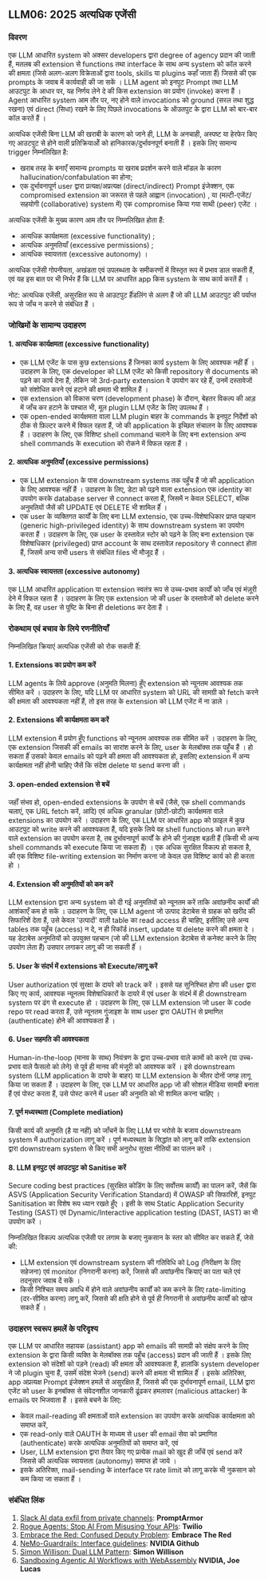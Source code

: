 ## LLM06: 2025 अत्यधिक एजेंसी

### विवरण

एक LLM आधारित system को अक्सर developers द्वारा degree of agency प्रदान की जाती हैं, मतलब की extension से functions तथा interface के  साथ अन्य system को कॉल करने की क्षमता (जिसे अलग-अलग विक्रेताओं द्वारा tools, skills या plugins कहाँ जाता हैंं) जिससे की एक prompts के  जवाब में कार्यवाही की जा सकें  । LLM agent को इनपुट Prompt तथा LLM आउटपुट के  आधार पर, यह निर्णय लेने दे की किस extension का प्रयोग (invoke) करना हैं । Agent आधारित system आम तौर पर, नए होने वाले invocations को ground (सरल तथा शुद्ध रखना) एवं direct (सिधा) रखने के  लिए पिछले invocations के  ऑउतपुट के  द्वारा LLM को बार-बार कॉल करतें हैं ।

अत्यधिक एजेंसी बिना LLM की खराबी के  कारण को जाने ही, LLM के  अनचाही, अस्पष्ट या हेरफेर किए गए आउटपुट से होने वाली प्रतिक्रियाओें को हानिकारक/दुर्भावनपूर्ण बनाती हैं । इसके  लिए सामान्य trigger निम्नलिखित है:

* खराब तरह के  बनाएँ सामान्य prompts या खराब प्रदर्शन करने वाले मॉडल के  कारण hallucination/confabulation का होना;
* एक दुर्भावनापूर्ण user द्वारा प्रत्यक्ष/अप्रत्यक्ष (direct/indirect) Prompt इंजेक्शन, एक compromised extension का जरूरत से पहले आह्वान (invocation) , या (मल्टी-एजेंट/सहयोगी (collaborative) system में) एक compromise किया गया साथी (peer) एजेंट ।

अत्यधिक एजेंसी के  मुख्य कारण आम तौर पर निम्नलिखित होता हैं:

* अत्यधिक कार्यक्षमता (excessive functionality) ;
* अत्यधिक अनुमतियाँ (excessive permissions) ;
* अत्यधिक स्वायत्तता (excessive autonomy) ।

अत्यधिक एजेंसी गोपनीयता, अखंडता एवं उपलब्धता के  समीकरणों में विस्तृत रूप में प्रभाव डाल सकती हैं, एवं यह इस बात पर भी निर्भर हैं कि LLM पर आधारित app किस system के  साथ कार्य करतें हैं ।

नोट: अत्यधिक एजेंसी, असुरक्षित रूप से आउटपुट हैंंडलिंग से अलग हैं जो की LLM आउटपुट की पर्याप्त रूप से जाँच न करने से संबंधित हैं ।

### जोखिमों के सामान्य उदाहरण

#### 1. अत्यधिक कार्यक्षमता (excessive functionality)

* एक LLM एजेंट के  पास कुछ extensions हैं जिनका कार्य system के  लिए आवश्यक नहीं हैंं । उदाहरण के  लिए, एक developer को LLM एजेंट को किसी repository से documents को पढ़ने का कार्य देना हैं, लेकिन जो 3rd-party extension वे उपयोग कर रहे हैंं, उनमें दस्तावेजों को संशोधित करने एवं हटाने की क्षमता भी शामिल हैं ।
* एक extension को विकास चरण (development phase) के  दौरान, बेहतर विकल्प की आड़ में जाँच कर हटाने के  पश्चात भी, मूल plugin LLM एजेंट के  लिए उपलब्ध हैं ।
* एक open-ended कार्यक्षमता वाला LLM plugin बाहर के  commands के  इनपुट निर्देशों को ठीक से फ़िल्टर करने में विफल रहता हैं, जो की  application के  इच्छित संचालन के  लिए आवश्यक हैं । उदाहरण के  लिए, एक विशिष्ट shell command चलाने के  लिए बना extension अन्य shell commands के  execution को रोकने में विफल रहता हैं ।

#### 2. अत्यधिक अनुमतियाँ (excessive permissions)

* एक LLM extension के  पास downstream systems तक पहुँच हैं जो की application के  लिए आवश्यक नहीं हैं । उदाहरण के  लिए, डेटा को पढ़ने वाला extension एक identity का उपयोग करके  database server से connect करता हैं, जिसमें न केवल SELECT, बल्कि अनुमतियों जैसें की UPDATE एवं DELETE भी शामिल हैंं ।
* एक user के  व्यक्तिगत कार्यों के  लिए बना LLM extensio, एक उच्च-विशेषाधिकार प्राप्त पहचान (generic high-privileged identity) के  साथ downstream system का उपयोग करता हैं । उदाहरण के  लिए, एक user के  दस्तावेज़ स्टोर को पढ़ने के  लिए बना extension एक विशेषाधिकार (privileged) प्राप्त account के  साथ दस्तावेज़ repository से connect होता हैं, जिसमें अन्य सभी users से संबंधित files भी मौजूद हैं ।

#### 3. अत्यधिक स्वायत्तता (excessive autonomy)

  एक LLM आधारित application या extension स्वतंत्र रूप से उच्च-प्रभाव कार्यों को जाँच एवं मंज़ूरी देने में विफल रहता हैं । उदाहरण के  लिए एक extension जो की user के  दस्तावेजों को delete करने के  लिए हैं, वह user से पुष्टि के  बिना ही deletions कर देता हैं ।

### रोकथाम एवं बचाव के लिये रणनीतियाँ

निम्नलिखित क्रियाएं अत्यधिक एजेंसी को रोक सकती हैंं:

#### 1. Extensions का प्रयोग कम करें

  LLM  agents के  लिये approve (अनुमति मिलना) हुँए extension को न्यूनतम आवश्यक तक सीमित करें । उदाहरण के  लिए, यदि LLM पर आधारित system को URL की सामग्री को fetch करने की क्षमता की आवश्यकता नहीं हैं, तो इस तरह के  extension को LLM एजेंट में ना डाले ।

#### 2. Extensions की कार्यक्षमता कम करें

  LLM extension में प्रयोग हुँए functions को न्यूनतम आवश्यक तक सीमित करें । उदाहरण के  लिए, एक extension जिसकी की emails का सारांश करने के  लिए, user के  मेलबॉक्स तक पहुँंच हैं । हो सकता हैंं उसको केवल emails को पढ़ने की क्षमता की आवश्यकता हो, इसलिए extension में अन्य कार्यक्षमता नहीं होनी चाहिए जैसें कि संदेश delete या send करना की ।

#### 3. open-ended extension से बचें

  जहाँं संभव हो, open-ended extensions के  उपयोग से बचें (जैसे, एक shell commands चलाएं, एक URL fetch करें, आदि) एवं अधिक granular (छोटी-छोटी) कार्यक्षमता वाले extensions का उपयोग करें । उदाहरण के  लिए, एक LLM पर आधारित app को फ़ाइल में कुछ आउटपुट को write करने की आवश्यकता हैं, यदि इसके  लिये वह shell functions को run करने वाले extension का उपयोग करता है, तब दुर्भावनापूर्ण कार्यों के  होने की गुंजाइश बड़ती हैं (किसी भी अन्य shell commands को execute किया जा सकता हैं) । एक अधिक सुरक्षित विकल्प हो सकता है, की एक विशिष्ट file-writing extension का निर्माण करना जो केवल उस विशिष्ट कार्य को ही करता हो ।

#### 4. Extension की अनुमतियों को कम करें

  LLM extension द्वारा अन्य system को दी गई अनुमतियों को न्यूनतम करें ताकि अवांछनीय कार्यों की आशंकाएँ कम हो सकें  । उदाहरण के  लिए, एक LLM agent जो उत्पाद डेटाबेस से ग्राहक को खरीद की सिफारिशें देता हैं, उसे केवल 'उत्पादों' वाली table का read access ही चाहिए, इसीलिए उसे अन्य tables तक पहूँच (access) न दे, न ही रिकॉर्ड insert, update या delete करने की क्षमता दे । यह डेटाबेस अनुमतियों को उपयुक्त पहचान (जो की LLM extension डेटाबेस से कनेक्ट करने के  लिए उपयोग लेता हैं) उसपार लगाकर लागू की जा सकती हैंं ।

#### 5. User के संदर्भ में extensions को Execute/लागू करें

  User authorization एवं सुरक्षा के  दायरे को track करें । इससे यह सुनिश्चित होगा की user द्वारा किए गए कार्य, आवश्यक न्यूनतम विशेषाधिकारों के  दायरे में एवं user के  संदर्भ में ही downstream system पर ढंग से execute हो । उदाहरण के  लिए, एक LLM extension जो user के  code repo पर read करता हैं, उसे न्यूनतम गुंजाइश के  साथ user द्वारा OAUTH से प्रमाणित (authenticate) होने की आवश्यकता हैं ।

#### 6. User सहमति की आवश्यकता

  Human-in-the-loop (मानव के  साथ) नियंत्रण के  द्वारा उच्च-प्रभाव वाले कामों को करने (या उच्च-प्रभाव वाले फैसलो को लेने) से पूर्व ही मानव की मंजूरी को आवश्यक करें । इसे downstream system (LLM application के  दायरे के  बाहर) या LLM extension के  भीतर दोनों जगह लागू किया जा सकता हैं । उदाहरण के  लिए, एक LLM पर आधारित app जो की सोशल मीडिया सामग्री बनाता हैं एवं पोस्ट करता हैं, उसे पोस्ट करने में user की अनुमति को भी शामिल करना चाहिए ।

#### 7. पूर्ण मध्यस्थता (Complete mediation)

  किसी कार्य की अनुमति (है या नहीं) को जाँचनें के  लिए LLM पर भरोसे के  बजाय downstream system में authorization लागू करें । पूर्ण मध्यस्थता के  सिद्धांत को लागू करें ताकि extension द्वारा downstream system से किए सभी अनुरोध सुरक्षा नीतियों का पालन करें ।

#### 8. LLM इनपुट एवं आउटपुट को Sanitise करें

  Secure coding best practices (सुरक्षित कोडिंग के  लिए सर्वोत्तम कार्यों) का पालन करें, जैसें कि ASVS (Application Security Verification Standard) में OWASP की सिफारिशें, इनपुट Sanitisation का विशेष रूप ध्यान रखते हुँए । इसी के  साथ Static Application Security Testing (SAST) एवं Dynamic/Interactive application testing (DAST, IAST) का भी उपयोग करें ।

निम्नलिखित विकल्प अत्यधिक एजेंसी पर लगाम के  बजाए नुकसान के  स्तर को सीमित कर सकते हैंं, जेसे की:

* LLM extension एवं downstream system की गतिविधि को Log (निरीक्षण के  लिए सहेजना) एवं monitor (निगरानी करना) करें, जिससे की अवांछनीय क्रियाएं का पता चले एवं तदनुसार जवाब दें सकें  ।
* किसी निश्चित समय अवधि में होने वाले अवांछनीय कार्यों को कम करने के  लिए rate-limiting (दर-सीमित करना) लागू करें, जिससे की क्षति होने से पूर्व ही निगरानी से अवांछनीय कार्यों को खोज सकते हैंं ।

### उदाहरण स्वरूप हमलें के परिदृश्य

एक LLM पर आधारित सहायक (assistant) app को emails की सामग्री को संक्षेप करने के  लिए extension के  द्वारा किसी व्यक्ति के  मेलबॉक्स तक पहूँच (access) प्रदान की जाती हैं । इसके  लिए extension को संदेशों को पड़ने (read) की क्षमता की आवश्यकता हैं, हालांकि system developer ने जो plugin चुना हैं, उसमेंं संदेश भेजने (send) करने की क्षमता भी शामिल हैंं । इसके  अतिरिक्त, app अप्रत्यक्ष Prompt इंजेक्शन हमलें से असुरक्षित हैं, जिससे की एक दुर्भावनापूर्ण email, LLM द्वारा एजेंट को user के  इनबॉक्स से संवेदनशील जानकारी ढूंढकर हमलावर (malicious attacker) के  emails पर भिजवाता हैं । इससे बचने के  लिए:

* केवल mail-reading की क्षमताओं वाले extension का उपयोग करके  अत्यधिक कार्यक्षमता को समाप्त करें,
* एक read-only वाले OAUTH के  माध्यम से user की email सेवा को प्रमाणित (authenticate) करके  अत्यधिक अनुमतियों को समाप्त करें, एवं
* User, LLM extension द्वारा तैयार किए गए प्रत्येक mail को खुद ही जाँचें एवं send करें जिससे की अत्यधिक स्वायत्तता (autonomy) समाप्त हो जाये ।
* इसके  अतिरिक्त, mail-sending के  interface पर rate limit को लागू करके  भी नुकसान को कम किया जा सकता हैं ।

### संबंधित लिंक

1. [Slack AI data exfil from private channels](https://promptarmor.substack.com/p/slack-ai-data-exfiltration-from-private): **PromptArmor**
2. [Rogue Agents: Stop AI From Misusing Your APIs](https://www.twilio.com/en-us/blog/rogue-ai-agents-secure-your-apis): **Twilio**
3. [Embrace the Red: Confused Deputy Problem](https://embracethered.com/blog/posts/2023/chatgpt-cross-plugin-request-forgery-and-prompt-injection./): **Embrace The Red**
4. [NeMo-Guardrails: Interface guidelines](https://github.com/NVIDIA/NeMo-Guardrails/blob/main/docs/security/guidelines.md): **NVIDIA Github**
5. [Simon Willison: Dual LLM Pattern](https://simonwillison.net/2023/Apr/25/dual-llm-pattern/): **Simon Willison**
6. [Sandboxing Agentic AI Workflows with WebAssembly](https://developer.nvidia.com/blog/sandboxing-agentic-ai-workflows-with-webassembly/) **NVIDIA, Joe Lucas**

